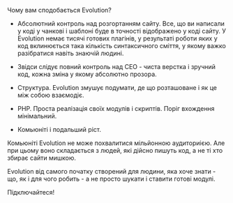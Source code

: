 Чому вам сподобається Evolution?

- Абсолютний контроль над розгортанням сайту.
Все, що  ви написали у коді у чанкові і шаблоні буде в точності відображено у коді сайту. У Evolution немає тисячі готових плагінів, у результаті роботи яких у код вклинюється така кількість синтаксичного сміття, у якому важко разібратися навіть знаючій людині.

- Звідси слідує повний контроль над СЕО - чиста верстка і зручний код, кожна зміна у якому абсолютно прозора.

- Структура.
Evolution змушує подумати, де що розташоване і як це між собою взаємодіє.

- PHP. Проста реалізація своїх модулів і скриптів. Поріг вхождення мінімальний.

- Комьюніті і подальший ріст.

Комьюніті Evolution не може похвалитися мільйонною аудиториією. Але при цьому воно складається з людей, які дійсно пишуть код, а не ті хто збирає сайти мишкою.

Evolution від самого початку створений для людини, яка хоче знати - що, як і для чого робить - а не просто шукати і ставити готові модулі.

Підключайтеся!